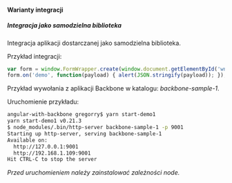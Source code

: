 #### Warianty integracji

##### Integracja jako samodzielna biblioteka

Integracja aplikacji dostarczanej jako samodzielna biblioteka.

Przykład integracji:

```javascript
var form = window.FormWrapper.create(window.document.getElementById('wniosek'), 'Testowy wniosek');
form.on('demo', function(payload) { alert(JSON.stringify(payload)); });
```
Przykład wywołania z aplikacji Backbone w katalogu: _backbone-sample-1_.

Uruchomienie przykładu:
```bash
angular-with-backbone gregorry$ yarn start-demo1
yarn start-demo1 v0.21.3
$ node_modules/.bin/http-server backbone-sample-1 -p 9001 
Starting up http-server, serving backbone-sample-1
Available on:
  http://127.0.0.1:9001
  http://192.168.1.109:9001
Hit CTRL-C to stop the server
```

_Przed uruchomieniem należy zainstalować zależności node._